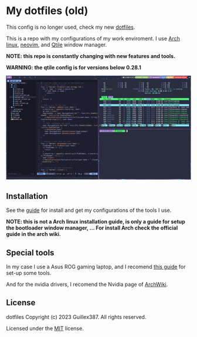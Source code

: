 # My dotfiles (old)

This config is no longer used, check my new [dotfiles](https://github.com/Guillex387/dotfiles).

This is a repo with my configurations of my work enviroment.
I use [Arch linux](https://archlinux.org/), [neovim](https://neovim.io/), and [Qtile](http://www.qtile.org/) window manager.

**NOTE: this repo is constantly changing with new features and tools.**

**WARNING: the qtile config is for versions below 0.28.1**

![System capture](./captures/system.png)

## Installation

See the [guide](./INSTALL.md) for install and get my configurations of the tools I use.

**NOTE: this is not a Arch linux installation guide, is only a guide for setup the bootloader
window manager, ... For install Arch check the official guide in the arch wiki.**

## Special tools

In my case I use a Asus ROG gaming laptop, and
I recomend [this guide](https://asus-linux.org/wiki/arch-guide) for set-up some tools.

And for the nvidia drivers, I recomend the Nvidia page of [ArchWiki](https://wiki.archlinux.org).

## License

dotfiles Copyright (c) 2023 Guillex387. All rights reserved.

Licensed under the [MIT](./LICENSE) license.
